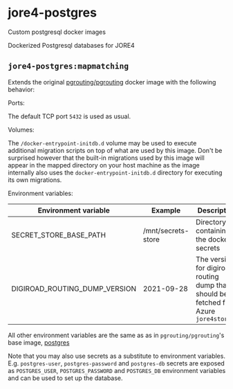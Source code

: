 # jore4-postgres

Custom postgresql docker images

Dockerized Postgresql databases for JORE4

## `jore4-postgres:mapmatching`

Extends the original
[pgrouting/pgrouting](https://hub.docker.com/r/pgrouting/pgrouting/) docker
image with the following behavior:

Ports:

The default TCP port `5432` is used as usual.

Volumes:

The `/docker-entrypoint-initdb.d` volume may be used to execute additional
migration scripts on top of what are used by this image. Don't be surprised
however that the built-in migrations used by this image will appear in the
mapped directory on your host machine as the image internally also uses the
`docker-entrypoint-initdb.d` directory for executing its own migrations.

Environment variables:

| Environment variable          | Example            | Description                                                                            |
| ----------------------------- | ------------------ | -------------------------------------------------------------------------------------- |
| SECRET_STORE_BASE_PATH        | /mnt/secrets-store | Directory containing the docker secrets                                                |
| DIGIROAD_ROUTING_DUMP_VERSION | 2021-09-28         | The version for digiroad routing dump that should be fetched from Azure `jore4storage` |

All other environment variables are the same as as in `pgrouting/pgrouting`'s
base image, [postgres](https://registry.hub.docker.com/_/postgres/)

Note that you may also use secrets as a substitute to environment variables.
E.g. `postgres-user`, `postgres-password` and `postgres-db` secrets are exposed
as `POSTGRES_USER`, `POSTGRES_PASSWORD` and `POSTGRES_DB` environment variables
and can be used to set up the database.
